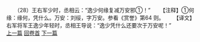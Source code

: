 　　（28）王右军少时，丞相云：“逸少何缘复减万安邪①！”
　　【注释】①何缘：缘何，凭什么。万安：刘绥，字万安。参看《赏誉》第64 则。
　　【译文】右军将军王逸少年轻时，丞相王导说：“逸少凭什么还要次于万安呢！”
<br>[上一篇](09_27) [回卷首](09_00) [下一篇](09_29)
